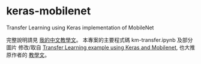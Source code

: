 # keras-mobilenet
Transfer Learning using Keras implementation of MobileNet

完整說明請見 [我的中文教學文]()。 本專案的主要程式碼 km-transfer.ipynb 及部分圖片 修改/取自 [Transfer Learning example using Keras and Mobilenet](https://github.com/aditya9898/transfer-learning/blob/master/transfer-learning.ipynb), 也大推原作者的 [教學文](https://towardsdatascience.com/transfer-learning-using-mobilenet-and-keras-c75daf7ff299)。
